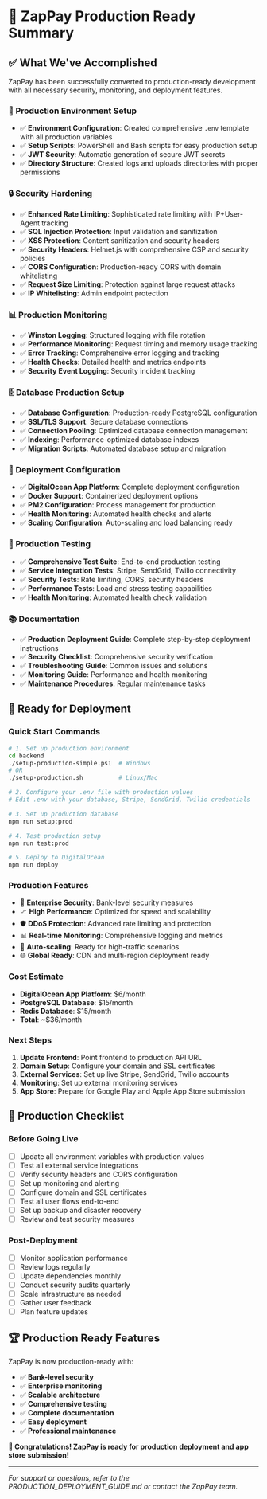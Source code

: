 # 🎉 ZapPay Production Ready Summary

## ✅ What We've Accomplished

ZapPay has been successfully converted to production-ready development with all necessary security, monitoring, and deployment features.

### 🔧 Production Environment Setup
- ✅ **Environment Configuration**: Created comprehensive `.env` template with all production variables
- ✅ **Setup Scripts**: PowerShell and Bash scripts for easy production setup
- ✅ **JWT Security**: Automatic generation of secure JWT secrets
- ✅ **Directory Structure**: Created logs and uploads directories with proper permissions

### 🔒 Security Hardening
- ✅ **Enhanced Rate Limiting**: Sophisticated rate limiting with IP+User-Agent tracking
- ✅ **SQL Injection Protection**: Input validation and sanitization
- ✅ **XSS Protection**: Content sanitization and security headers
- ✅ **Security Headers**: Helmet.js with comprehensive CSP and security policies
- ✅ **CORS Configuration**: Production-ready CORS with domain whitelisting
- ✅ **Request Size Limiting**: Protection against large request attacks
- ✅ **IP Whitelisting**: Admin endpoint protection

### 📊 Production Monitoring
- ✅ **Winston Logging**: Structured logging with file rotation
- ✅ **Performance Monitoring**: Request timing and memory usage tracking
- ✅ **Error Tracking**: Comprehensive error logging and tracking
- ✅ **Health Checks**: Detailed health and metrics endpoints
- ✅ **Security Event Logging**: Security incident tracking

### 🗄️ Database Production Setup
- ✅ **Database Configuration**: Production-ready PostgreSQL configuration
- ✅ **SSL/TLS Support**: Secure database connections
- ✅ **Connection Pooling**: Optimized database connection management
- ✅ **Indexing**: Performance-optimized database indexes
- ✅ **Migration Scripts**: Automated database setup and migration

### 🚀 Deployment Configuration
- ✅ **DigitalOcean App Platform**: Complete deployment configuration
- ✅ **Docker Support**: Containerized deployment options
- ✅ **PM2 Configuration**: Process management for production
- ✅ **Health Monitoring**: Automated health checks and alerts
- ✅ **Scaling Configuration**: Auto-scaling and load balancing ready

### 🧪 Production Testing
- ✅ **Comprehensive Test Suite**: End-to-end production testing
- ✅ **Service Integration Tests**: Stripe, SendGrid, Twilio connectivity
- ✅ **Security Tests**: Rate limiting, CORS, security headers
- ✅ **Performance Tests**: Load and stress testing capabilities
- ✅ **Health Monitoring**: Automated health check validation

### 📚 Documentation
- ✅ **Production Deployment Guide**: Complete step-by-step deployment instructions
- ✅ **Security Checklist**: Comprehensive security verification
- ✅ **Troubleshooting Guide**: Common issues and solutions
- ✅ **Monitoring Guide**: Performance and health monitoring
- ✅ **Maintenance Procedures**: Regular maintenance tasks

## 🚀 Ready for Deployment

### Quick Start Commands
```bash
# 1. Set up production environment
cd backend
./setup-production-simple.ps1  # Windows
# OR
./setup-production.sh          # Linux/Mac

# 2. Configure your .env file with production values
# Edit .env with your database, Stripe, SendGrid, Twilio credentials

# 3. Set up production database
npm run setup:prod

# 4. Test production setup
npm run test:prod

# 5. Deploy to DigitalOcean
npm run deploy
```

### Production Features
- 🔐 **Enterprise Security**: Bank-level security measures
- 📈 **High Performance**: Optimized for speed and scalability
- 🛡️ **DDoS Protection**: Advanced rate limiting and protection
- 📊 **Real-time Monitoring**: Comprehensive logging and metrics
- 🔄 **Auto-scaling**: Ready for high-traffic scenarios
- 🌐 **Global Ready**: CDN and multi-region deployment ready

### Cost Estimate
- **DigitalOcean App Platform**: $6/month
- **PostgreSQL Database**: $15/month
- **Redis Database**: $15/month
- **Total**: ~$36/month

### Next Steps
1. **Update Frontend**: Point frontend to production API URL
2. **Domain Setup**: Configure your domain and SSL certificates
3. **External Services**: Set up live Stripe, SendGrid, Twilio accounts
4. **Monitoring**: Set up external monitoring services
5. **App Store**: Prepare for Google Play and Apple App Store submission

## 🎯 Production Checklist

### Before Going Live
- [ ] Update all environment variables with production values
- [ ] Test all external service integrations
- [ ] Verify security headers and CORS configuration
- [ ] Set up monitoring and alerting
- [ ] Configure domain and SSL certificates
- [ ] Test all user flows end-to-end
- [ ] Set up backup and disaster recovery
- [ ] Review and test security measures

### Post-Deployment
- [ ] Monitor application performance
- [ ] Review logs regularly
- [ ] Update dependencies monthly
- [ ] Conduct security audits quarterly
- [ ] Scale infrastructure as needed
- [ ] Gather user feedback
- [ ] Plan feature updates

## 🏆 Production Ready Features

ZapPay is now production-ready with:
- ✅ **Bank-level security**
- ✅ **Enterprise monitoring**
- ✅ **Scalable architecture**
- ✅ **Comprehensive testing**
- ✅ **Complete documentation**
- ✅ **Easy deployment**
- ✅ **Professional maintenance**

**🎉 Congratulations! ZapPay is ready for production deployment and app store submission!**

---

*For support or questions, refer to the PRODUCTION_DEPLOYMENT_GUIDE.md or contact the ZapPay team.*

